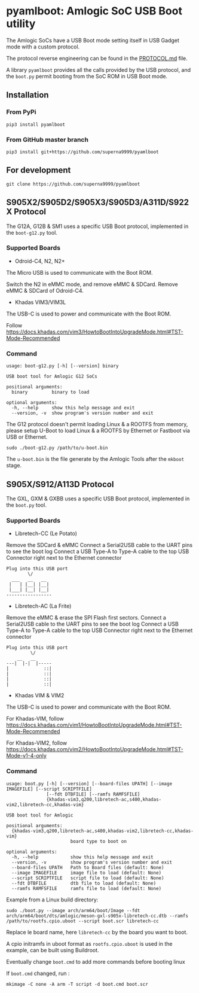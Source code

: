 # pyamlboot: Amlogic SoC USB Boot utility

The Amlogic SoCs have a USB Boot mode setting itself in USB Gadget mode with a custom protocol.

The protocol reverse engineering can be found in the [PROTOCOL.md](PROTOCOL.md) file.

A library `pyamlboot` provides all the calls provided by the USB protocol, and the `boot.py` permit booting from the SoC ROM in USB Boot mode.

## Installation

### From PyPi

```
pip3 install pyamlboot
```

### From GitHub master branch

```
pip3 install git+https://github.com/superna9999/pyamlboot
```

## For development

```
git clone https://github.com/superna9999/pyamlboot
```

## S905X2/S905D2/S905X3/S905D3/A311D/S922X Protocol

The G12A, G12B & SM1 uses a specific USB Boot protocol, implemented in the `boot-g12.py` tool.

### Supported Boards

- Odroid-C4, N2, N2+

The Micro USB is used to communicate with the Boot ROM.

Switch the N2 in eMMC mode, and remove eMMC & SDCard.
Remove eMMC & SDCard of Odroid-C4.

- Khadas VIM3/VIM3L

The USB-C is used to power and communicate with the Boot ROM.

Follow https://docs.khadas.com/vim3/HowtoBootIntoUpgradeMode.html#TST-Mode-Recommended

### Command

```
usage: boot-g12.py [-h] [--version] binary

USB boot tool for Amlogic G12 SoCs

positional arguments:
  binary         binary to load

optional arguments:
  -h, --help     show this help message and exit
  --version, -v  show program's version number and exit
```

The G12 protocol doesn't permit loading Linux & a ROOTFS from memory, please setup U-Boot
to load Linux & a ROOTFS by Ethernet or Fastboot via USB or Ethernet.

```
sudo ./boot-g12.py /path/to/u-boot.bin
```

The `u-boot.bin` is the file generate by the Amlogic Tools after the `mkboot` stage.

## S905X/S912/A113D Protocol

The GXL, GXM & GXBB uses a specific USB Boot protocol, implemented in the `boot.py` tool.

### Supported Boards

- Libretech-CC (Le Potato)

Remove the SDCard & eMMC
Connect a Serial2USB cable to the UART pins to see the boot log
Connect a USB Type-A to Type-A cable to the top USB Connector right next to the Ethernet connector

```
Plug into this USB port
        \/
  ___   __   __
 |   | |__| |__|
 |___| |__| |__|
-----------------
```

- Libretech-AC (La Frite)

Remove the eMMC & erase the SPI Flash first sectors.
Connect a Serial2USB cable to the UART pins to see the boot log
Connect a USB Type-A to Type-A cable to the top USB Connector right next to the Ethernet connector

```
Plug into this USB port
         \/
    __   __
---|  |-|  |-----
|             ::|
|             ::|
|             ::|
|             ::|

```

- Khadas VIM & VIM2 

The USB-C is used to power and communicate with the Boot ROM.

For Khadas-VIM, follow https://docs.khadas.com/vim1/HowtoBootIntoUpgradeMode.html#TST-Mode-Recommended

For Khadas-VIM2, follow https://docs.khadas.com/vim2/HowtoBootIntoUpgradeMode.html#TST-Mode-v1-4-only

### Command

```
usage: boot.py [-h] [--version] [--board-files UPATH] [--image IMAGEFILE] [--script SCRIPTFILE]
               [--fdt DTBFILE] [--ramfs RAMFSFILE]
               {khadas-vim3,q200,libretech-ac,s400,khadas-vim2,libretech-cc,khadas-vim}

USB boot tool for Amlogic

positional arguments:
  {khadas-vim3,q200,libretech-ac,s400,khadas-vim2,libretech-cc,khadas-vim}
                        board type to boot on

optional arguments:
  -h, --help            show this help message and exit
  --version, -v         show program's version number and exit
  --board-files UPATH   Path to Board files (default: None)
  --image IMAGEFILE     image file to load (default: None)
  --script SCRIPTFILE   script file to load (default: None)
  --fdt DTBFILE         dtb file to load (default: None)
  --ramfs RAMFSFILE     ramfs file to load (default: None)
```

Example from a Linux build directory:
```
sudo ./boot.py --image arch/arm64/boot/Image --fdt arch/arm64/boot/dts/amlogic/meson-gxl-s905x-libretech-cc.dtb --ramfs /path/to/rootfs.cpio.uboot --script boot.scr libretech-cc
```

Replace le board name, here `libretech-cc` by the board you want to boot.

A cpio initramfs in uboot format as `rootfs.cpio.uboot` is used in the example, can be built
using Buildroot.

Eventually change `boot.cmd` to add more commands before booting linux

If `boot.cmd` changed, run :

```
mkimage -C none -A arm -T script -d boot.cmd boot.scr
```
